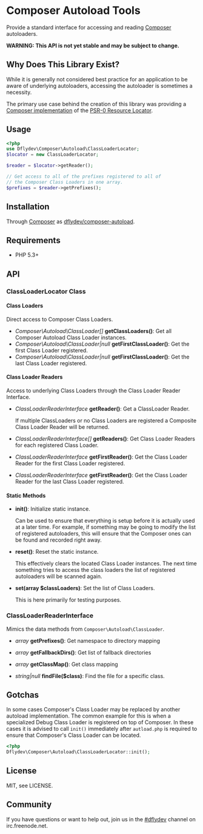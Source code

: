 Composer Autoload Tools
=======================

Provide a standard interface for accessing and reading [Composer][00]
autoloaders.

**WARNING: This API is not yet stable and may be subject to change.**


Why Does This Library Exist?
----------------------------

While it is generally not considered best practice for an application
to be aware of underlying autoloaders, accessing the autoloader is
sometimes a necessity.

The primary use case behind the creation of this library was providing
a [Composer implementation][02] of the [PSR-0 Resource Locator][03].


Usage
-----

```php
<?php
use Dflydev\Composer\Autoload\ClassLoaderLocator;
$locator = new ClassLoaderLocator;

$reader = $locator->getReader();

// Get access to all of the prefixes registered to all of
// the Composer Class Loaders in one array.
$prefixes = $reader->getPrefixes();
```


Installation
------------

Through [Composer][00] as [dflydev/composer-autoload][01].


Requirements
------------

 * PHP 5.3+


API
---

### ClassLoaderLocator Class

#### Class Loaders

Direct access to Composer Class Loaders.

 * *Composer\Autoload\ClassLoader[]* **getClassLoaders()**:
   Get all Composer Autoload Class Loader instances.
 * *Composer\Autoload\ClassLoader|null* **getFirstClassLoader()**:
   Get the first Class Loader registered.
 * *Composer\Autoload\ClassLoader|null* **getFirstClassLoader()**:
   Get the last Class Loader registered.

#### Class Loader Readers

Access to underlying Class Loaders through the Class Loader Reader
Interface.

 * *ClassLoaderReaderInterface* **getReader()**:
   Get a ClassLoader Reader.

   If multiple ClassLoaders or no Class Loaders are registered a Composite
   Class Loader Reader will be returned.
 * *ClassLoaderReaderInterface[]* **getReaders()**:
   Get Class Loader Readers for each registered Class Loader.
 * *ClassLoaderReaderInterface* **getFirstReader()**:
   Get the Class Loader Reader for the first Class Loader registered.
 * *ClassLoaderReaderInterface* **getFirstReader()**:
   Get the Class Loader Reader for the last Class Loader registered.

#### Static Methods

 * **init()**:
   Initialize static instance.

   Can be used to ensure that everything is setup before it is actually used
   at a later time. For example, if something may be going to modify the list
   of registered autoloaders, this will ensure that the Composer ones can be
   found and recorded right away.
 * **reset()**:
   Reset the static instance.

   This effectively clears the located Class Loader instances. The next time
   something tries to access the class loaders the list of registered
   autoloaders will be scanned again.
 * **set(array $classLoaders)**:
   Set the list of Class Loaders.

   This is here primarily for testing purposes.


### ClassLoaderReaderInterface

Mimics the data methods from `Composer\Autoload\ClassLoader`.

 * *array* **getPrefixes()**:
   Get namespace to directory mapping

 * *array* **getFallbackDirs()**:
   Get list of fallback directories

 * *array* **getClassMap()**:
   Get class mapping
   
 * *string|null* **findFile($class)**:
   Find the file for a specific class.

Gotchas
-------

In some cases Composer's Class Loader may be replaced by another
autoload implementation. The common example for this is when a
specialized Debug Class Loader is registered on top of Composer.
In these cases it is advised to call `init()` immediately after
`autload.php` is required to ensure that Composer's Class Loader can
be located.

```php
<?php
Dflydev\Composer\Autoload\ClassLoaderLocator::init();
```


License
-------

MIT, see LICENSE.


Community
---------

If you have questions or want to help out, join us in the
[#dflydev](irc://irc.freenode.net/#dflydev) channel on irc.freenode.net.

[00]: http://getcomposer.org
[01]: https://packagist.org/packages/dflydev/composer-autoload
[02]: https://packagist.org/packages/dflydev/psr0-resource-locator-composer
[03]: https://packagist.org/packages/dflydev/psr0-resource-locator